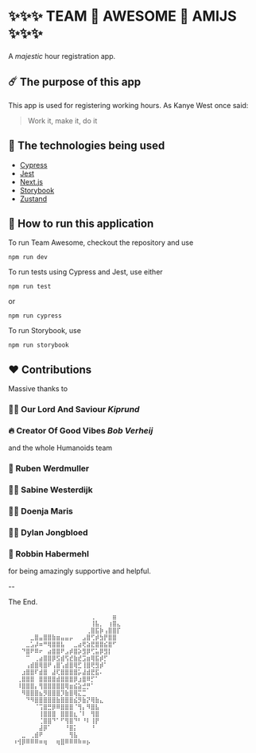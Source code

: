 # ✨✨✨ TEAM 💫 AWESOME 💫 AMIJS ✨✨✨

A _majestic_ hour registration app.

## ☄️ The purpose of this app

This app is used for registering working hours. As Kanye West once said:

> Work it, make it, do it

## 🐉 The technologies being used

- [Cypress](https://www.cypress.io/)
- [Jest](https://jestjs.io/)
- [Next.js](https://nextjs.org/)
- [Storybook](https://storybook.js.org/)
- [Zustand](https://github.com/pmndrs/zustand)

## 🌈 How to run this application

To run Team Awesome, checkout the repository and use

```
npm run dev
```

To run tests using Cypress and Jest, use either

```
npm run test
```

or

```
npm run cypress
```

To run Storybook, use

```
npm run storybook
```

## ❤️ Contributions

Massive thanks to

### 🐓🐄 Our Lord And Saviour _Kiprund_

### 🔥 Creator Of Good Vibes _Bob Verheij_

and the whole Humanoids team

### 🧠 Ruben Werdmuller

### 🕵️‍♀️ Sabine Westerdijk

### 👩‍🔬 Doenja Maris

### 👨‍🚀 Dylan Jongbloed

### 🥷 Robbin Habermehl

for being amazingly supportive and helpful.

--

The End.

```
⠀⠀⠀⠀⠀⠀⠀⠀⠀⠀⠀⠀⠀⠀⠀⠀⠀⠀⠀⢀⠀⠀⠀⠀⣶⠀
⠀⠀⠀⠀⠀⠀⠀⠀⠀⠀⠀⠀⠀⠀⠀⠀⠀⠀⠀⢸⣧⡀⠀⢰⣿⣄
⠀⠀⠀⠀⠀⠀⠀⠀⠀⠀⠀⠀⠀⠀⠀⠀⠀⠀⢀⣿⣯⡷⢠⣿⣿⡏
⠀⠀⠀⠀⠀⣀⣿⣤⣿⣿⣷⣶⣤⣤⡤⠀⠀⣠⣿⢋⡾⣳⡟⣿⣿⠀
⠀⠀⠀⠀⣀⣡⡼⠶⠛⢿⣿⣿⣧⠀⠀⣀⣴⢟⣵⣟⣿⣿⣮⣿⠋⠀
⠀⠀⠀⠙⣿⠟⠿⠖⠀⣴⣿⣿⠟⣠⡾⣿⡵⣻⡿⢋⣥⡿⣻⡇⠀⠀
⠀⠀⠀⠀⠉⠀⢀⣴⣿⣿⡿⣫⣾⢫⣞⣷⣞⣩⣶⢿⣯⡾⡋⠀⠀⠀
⠀⠀⠀⠀⢠⣾⣿⢿⣿⠟⢠⣿⢡⣾⣿⢿⣋⢸⣿⢟⣻⡾⠁⠀⠀⠀
⠀⠀⠀⣰⣿⣿⠏⣾⣿⠀⣼⢏⣿⣿⣿⣿⡥⣼⣾⣟⣯⠄⠀⠀⠀⠀
⠀⠀⢀⣿⣿⣿⠀⣿⣿⣿⣿⣾⣿⣿⣿⡿⣰⣿⠿⡋⠁⠀⠀⠀⠀⠀
⠀⠀⠸⣿⣿⣿⡄⢻⣿⣿⣿⣿⣿⢿⣶⣮⣵⣚⡛⠁⠀⠀⠀⠀⠀⠀
⠀⠀⠀⠻⣿⣿⣿⣦⡻⣿⣿⣿⡹⣷⣿⢿⣍⣉⠀⠀⠀⠀⠀⠀⠀⠀
⠀⠀⠀⠀⠙⠻⣿⣿⣿⣿⣿⣷⣿⣿⣿⣮⡻⣷⡝⢿⣷⣄⠀⠀⠀⠀⠀⠀
⠀⠀⠀⠀⠀⠀⠈⢩⣿⣛⡿⠿⣿⣿⣿⠈⢻⡄⠻⣿⣧⠀⠀⠀⠀⠀
⠀⠀⠀⠀⠀⠀⠀⢸⣿⣿⣿⠀⣿⣿⣿⣆⠈⠇⠀⢻⣿⠀⠀⠀⠀⠀
⠀⠀⠀⠀⠀⠀⠀⢈⣿⣿⠙⠁⠋⢻⣿⠙⠃⠘⠇⢸⡟⠀⠀⠀⠀⠀
⠀⠀⠀⠀⠀⠀⠀⣼⡿⠁⠀⠀⠀⠘⣿⡅⠀⠀⠀⠘⠀⠀⠀⠀⠀⠀
⠀⠀⠀⣀⠀⢀⣾⠟⠀⠀⠀⠀⠀⠀⢻⣧⠀⠀⠀⠀⠀⠀⠀⠀⠀⠀
⠀⠰⢺⡿⠿⠿⠿⠶⢶⠀⠀⢶⣿⠿⠿⠿⠷⠶⡦⠀⠀
```
